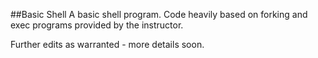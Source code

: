 ##Basic Shell
A basic shell program. Code heavily based on forking and exec programs
provided by the instructor.

Further edits as warranted - more details soon.
